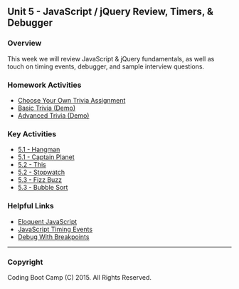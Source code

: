 ## Unit 5 - JavaScript / jQuery Review, Timers, & Debugger

### Overview

This week we will review JavaScript & jQuery fundamentals, as well as touch on timing events, debugger, and sample interview questions.

### Homework Activities

* [Choose Your Own Trivia Assignment](2-Homework/Instructions/homework-instructions.md)
* [Basic Trivia (Demo)](2-Homework/Instructions/basic-trivia-demo.mov)
* [Advanced Trivia (Demo)](2-Homework/Instructions/advanced-trivia-demo.mov)

### Key Activities

* [5.1 - Hangman](1-Class-Content/01-Activities/5.1/01-Hangman)
* [5.1 - Captain Planet](1-Class-Content/01-Activities/5.1/02-CaptainPlanet)
* [5.2 - This](1-Class-Content/01-Activities/5.2/05-This)
* [5.2 - Stopwatch](1-Class-Content/01-Activities/5.2/10-Stopwatch)
* [5.3 - Fizz Buzz](1-Class-Content/01-Activities/5.3/16-FizzBuzz)
* [5.3 - Bubble Sort](1-Class-Content/01-Activities/5.3/13-BubbleSort)

### Helpful Links

* [Eloquent JavaScript](http://eloquentjavascript.net/)
* [JavaScript Timing Events](http://www.w3schools.com/js/js_timing.asp)
* [Debug With Breakpoints](https://developers.google.com/web/tools/chrome-devtools/debug/breakpoints/?hl=en)

- - -

### Copyright

Coding Boot Camp (C) 2015. All Rights Reserved.
